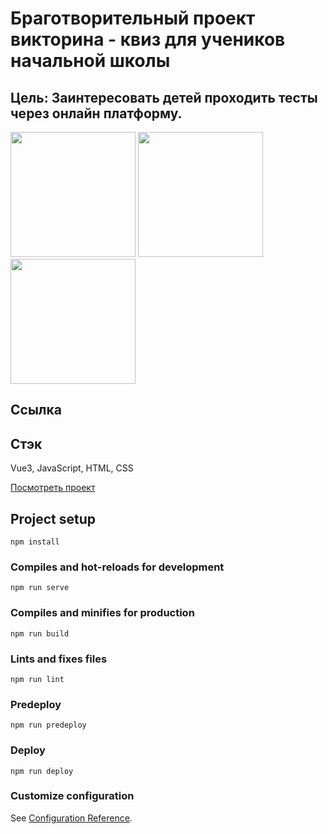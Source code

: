 # Браготворительный проект викторина - квиз для учеников начальной школы

## Цель: Заинтересовать детей проходить тесты через онлайн платформу.

<img src="https://github.com/user-attachments/assets/dbbaac16-7276-409b-860c-90f46b1f978c" height="200px" width="auto"/>
<img src="https://github.com/user-attachments/assets/c6660b2d-a383-4279-a728-493902653614" height="200px" width="auto"/>
<img src="https://github.com/user-attachments/assets/6a0efe58-b1c6-4089-bd08-8f83b9eb9fce" height="200px" width="auto"/>

## Cсылка

## Стэк
Vue3, JavaScript, HTML, CSS

[Посмотреть проект](https://chekonstantin.github.io/quiz-app/)

## Project setup

```
npm install
```

### Compiles and hot-reloads for development

```
npm run serve
```

### Compiles and minifies for production

```
npm run build
```

### Lints and fixes files

```
npm run lint
```

### Predeploy

```
npm run predeploy
```

### Deploy

```
npm run deploy
```

### Customize configuration

See [Configuration Reference](https://cli.vuejs.org/config/).
